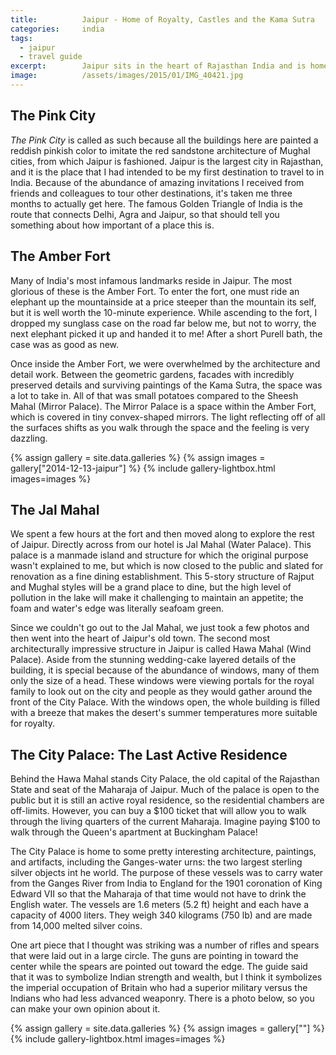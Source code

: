 ```yaml
---
title:			Jaipur - Home of Royalty, Castles and the Kama Sutra
categories:		india
tags:
  - jaipur
  - travel guide
excerpt:		Jaipur sits in the heart of Rajasthan India and is home to detailed architecture and epic palaces suitable only for the most refined tastes in the world.
image:			/assets/images/2015/01/IMG_40421.jpg
---
```


## The Pink City

*The Pink City* is called as such because all the buildings here are painted a reddish pinkish color to imitate the red sandstone architecture of Mughal cities, from which Jaipur is fashioned. Jaipur is the largest city in Rajasthan, and it is the place that I had intended to be my first destination to travel to in India. Because of the abundance of amazing invitations I received from friends and colleagues to tour other destinations, it's taken me three months to actually get here. The famous Golden Triangle of India is the route that connects Delhi, Agra and Jaipur, so that should tell you something about how important of a place this is.

## The Amber Fort

Many of India's most infamous landmarks reside in Jaipur. The most glorious of these is the Amber Fort. To enter the fort, one must ride an elephant up the mountainside at a price steeper than the mountain its self, but it is well worth the 10-minute experience. While ascending to the fort, I dropped my sunglass case on the road far below me, but not to worry, the next elephant picked it up and handed it to me! After a short Purell bath, the case was as good as new.

Once inside the Amber Fort, we were overwhelmed by the architecture and detail work. Between the geometric gardens, facades with incredibly preserved details and surviving paintings of the Kama Sutra, the space was a lot to take in. All of that was small potatoes compared to the Sheesh Mahal (Mirror Palace). The Mirror Palace is a space within the Amber Fort, which is covered in tiny convex-shaped mirrors. The light reflecting off of all the surfaces shifts as you walk through the space and the feeling is very dazzling.

{% assign gallery = site.data.galleries %}
{% assign images = gallery["2014-12-13-jaipur"] %}
{% include gallery-lightbox.html images=images %}

## The Jal Mahal

We spent a few hours at the fort and then moved along to explore the rest of Jaipur. Directly across from our hotel is Jal Mahal (Water Palace). This palace is a manmade island and structure for which the original purpose wasn't explained to me, but which is now closed to the public and slated for renovation as a fine dining establishment. This 5-story structure of Rajput and Mughal styles will be a grand place to dine, but the high level of pollution in the lake will make it challenging to maintain an appetite; the foam and water's edge was literally seafoam green.

Since we couldn't go out to the Jal Mahal, we just took a few photos and then went into the heart of Jaipur's old town. The second most architecturally impressive structure in Jaipur is called Hawa Mahal (Wind Palace). Aside from the stunning wedding-cake layered details of the building, it is special because of the abundance of windows, many of them only the size of a head. These windows were viewing portals for the royal family to look out on the city and people as they would gather around the front of the City Palace. With the windows open, the whole building is filled with a breeze that makes the desert's summer temperatures more suitable for royalty.

## The City Palace: The Last Active Residence

Behind the Hawa Mahal stands City Palace, the old capital of the Rajasthan State and seat of the Maharaja of Jaipur. Much of the palace is open to the public but it is still an active royal residence, so the residential chambers are off-limits. However, you can buy a $100 ticket that will allow you to walk through the living quarters of the current Maharaja. Imagine paying $100 to walk through the Queen's apartment at Buckingham Palace!

The City Palace is home to some pretty interesting architecture, paintings, and artifacts, including the Ganges-water urns: the two largest sterling silver objects int he world. The purpose of these vessels was to carry water from the Ganges River from India to England for the 1901 coronation of King Edward VII so that the Maharaja of that time would not have to drink the English water. The vessels are 1.6 meters (5.2 ft) height and each have a capacity of 4000 liters. They weigh 340 kilograms (750 lb) and are made from 14,000 melted silver coins.

One art piece that I thought was striking was a number of rifles and spears that were laid out in a large circle. The guns are pointing in toward the center while the spears are pointed out toward the edge. The guide said that it was to symbolize Indian strength and wealth, but I think it symbolizes the imperial occupation of Britain who had a superior military versus the Indians who had less advanced weaponry. There is a photo below, so you can make your own opinion about it.

{% assign gallery = site.data.galleries %}
{% assign images = gallery[""] %}
{% include gallery-lightbox.html images=images %}
